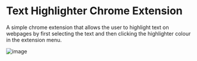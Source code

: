 # Text Highlighter Chrome Extension
A simple chrome extension that allows the user to highlight text on webpages by first selecting the text and then clicking the highlighter colour in the extension menu.

![image](https://user-images.githubusercontent.com/109339363/210470396-e227db4a-2057-42ab-8887-0b51e11e9c7d.png)
